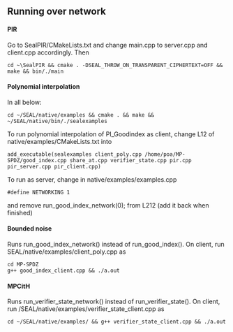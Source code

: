 ## Running over network


#### PIR
Go to SealPIR/CMakeLists.txt
and change main.cpp to server.cpp and client.cpp accordingly. 
Then 
````
cd ~\SealPIR && cmake . -DSEAL_THROW_ON_TRANSPARENT_CIPHERTEXT=OFF && make && bin/./main
````
#### Polynomial interpolation
In all below:
````
cd ~/SEAL/native/examples && cmake . && make && ~/SEAL/native/bin/./sealexamples
````
To run polynomial interpolation of PI_Goodindex as client, change L12 of native/examples/CMakeLists.txt into
````
add_executable(sealexamples client_poly.cpp /home/poa/MP-SPDZ/good_index.cpp share_at.cpp verifier_state.cpp pir.cpp pir_server.cpp pir_client.cpp)
````
To run as server, change in native/examples/examples.cpp
````
#define NETWORKING 1 
````
and remove run_good_index_network(0); from L212 (add it back when finished)
#### Bounded noise
Runs run_good_index_network() instead of run_good_index().
On client, run SEAL/native/examples/client_poly.cpp as
````
cd MP-SPDZ
g++ good_index_client.cpp && ./a.out
````
#### MPCitH
Runs run_verifier_state_network() instead of run_verifier_state().
On client, run /SEAL/native/examples/verifier_state_client.cpp as
````
cd ~/SEAL/native/examples/ && g++ verifier_state_client.cpp && ./a.out
````
